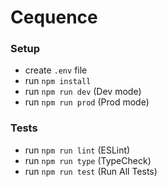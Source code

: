 # Cequence

### Setup

- create `.env` file
- run `npm install`
- run `npm run dev` (Dev mode)
- run `npm run prod` (Prod mode)

### Tests

- run `npm run lint` (ESLint)
- run `npm run type` (TypeCheck)
- run `npm run test` (Run All Tests)